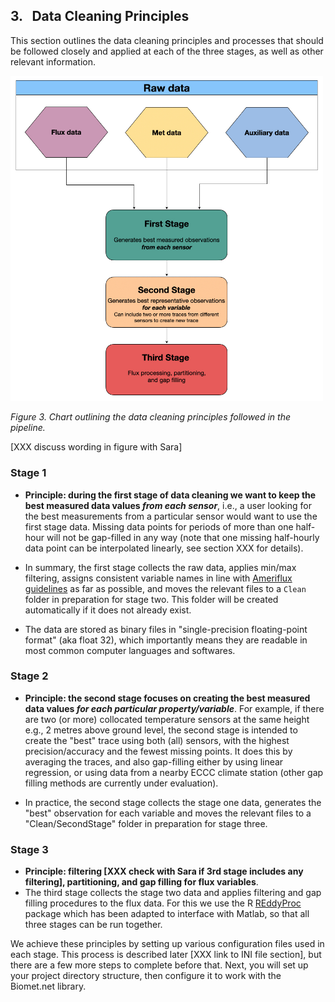 ## 3. &nbsp; Data Cleaning Principles

This section outlines the data cleaning principles and processes that should be followed closely and applied at each of the three stages, as well as other relevant information.

<img src="images/principles/Database_Workflow_Principles_v2.jpg" alt="DataCleaningPrinciplesSummary" width="500"/>

*Figure 3. Chart outlining the data cleaning principles followed in the pipeline.*

[XXX discuss wording in figure with Sara]

### Stage 1 
* **Principle: during the first stage of data cleaning we want to keep the best measured data values *from each sensor***, i.e., a user looking for the best measurements from a particular sensor would want to use the first stage data. Missing data points for periods of more than one half-hour will not be gap-filled in any way (note that one missing half-hourly data point can be interpolated linearly, see section XXX for details). 

* In summary, the first stage collects the raw data, applies min/max filtering, assigns consistent variable names in line with [Ameriflux guidelines](https://ameriflux.lbl.gov/data/aboutdata/data-variables/) as far as possible, and moves the relevant files to a `Clean` folder in preparation for stage two. This folder will be created automatically if it does not already exist. 

* The data are stored as binary files in "single-precision floating-point format" (aka float 32), which importantly means they are readable in most common computer languages and softwares.

### Stage 2 
* **Principle: the second stage focuses on creating the best measured data values *for each particular property/variable***. For example, if there are two (or more) collocated temperature sensors at the same height e.g., 2 metres above ground level, the second stage is intended to create the "best" trace using both (all) sensors, with the highest precision/accuracy and the fewest missing points. It does this by averaging the traces, and also gap-filling either by using linear regression, or using data from a nearby ECCC climate station (other gap filling methods are currently under evaluation).

* In practice, the second stage collects the stage one data, generates the "best" observation for each variable and moves the relevant files to a "Clean/SecondStage" folder in preparation for stage three.

### Stage 3 
* **Principle: filtering [XXX check with Sara if 3rd stage includes any filtering], partitioning, and gap filling for flux variables**.
* The third stage collects the stage two data and applies filtering and gap filling procedures to the flux data. For this we use the R [REddyProc](https://bg.copernicus.org/articles/15/5015/2018/bg-15-5015-2018.html) package which has been adapted to interface with Matlab, so that all three stages can be run together.

We achieve these principles by setting up various configuration files used in each stage. This process is described later [XXX link to INI file section], but there are a few more steps to complete before that. Next, you will set up your project directory structure, then configure it to work with the Biomet.net library.
